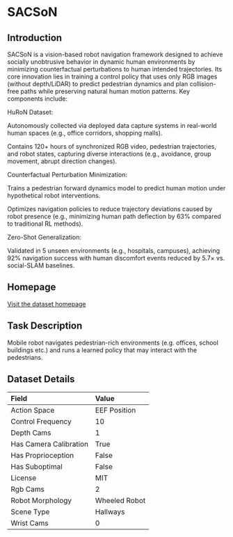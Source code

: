 # SACSoN


## Introduction

SACSoN is a vision-based robot navigation framework designed to achieve socially unobtrusive behavior in dynamic human environments by minimizing counterfactual perturbations to human intended trajectories. Its core innovation lies in training a control policy that uses only RGB images (without depth/LiDAR) to predict pedestrian dynamics and plan collision-free paths while preserving natural human motion patterns. Key components include:

HuRoN Dataset:

Autonomously collected via deployed data capture systems in real-world human spaces (e.g., office corridors, shopping malls).

Contains 120+ hours of synchronized RGB video, pedestrian trajectories, and robot states, capturing diverse interactions (e.g., avoidance, group movement, abrupt direction changes).

Counterfactual Perturbation Minimization:

Trains a pedestrian forward dynamics model to predict human motion under hypothetical robot interventions.

Optimizes navigation policies to reduce trajectory deviations caused by robot presence (e.g., minimizing human path deflection by 63% compared to traditional RL methods).

Zero-Shot Generalization:

Validated in 5 unseen environments (e.g., hospitals, campuses), achieving 92% navigation success with human discomfort events reduced by 5.7× vs. social-SLAM baselines.



## Homepage

[Visit the dataset homepage](https://sites.google.com/view/SACSoN-review)


## Task Description

Mobile robot navigates pedestrian-rich environments (e.g. offices, school buildings etc.) and runs a learned policy that may interact with the pedestrians.


## Dataset Details

| Field                            | Value                    |
|:---------------------------------|:-------------------------|
| Action Space                     | EEF Position           |
| Control Frequency                     | 10           |
| Depth Cams                     | 1           |
| Has Camera Calibration                     | True           |
| Has Proprioception                     | False           |
| Has Suboptimal                     | False           |
| License                     | MIT           |
| Rgb Cams                     | 2           |
| Robot Morphology                     | Wheeled Robot           |
| Scene Type                     | Hallways           |
| Wrist Cams                     | 0           |


